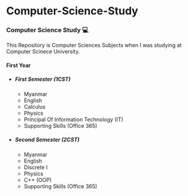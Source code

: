 # Computer-Science-Study

<h3>Computer Science Study 💻 </h3>

<p>This Repository is Computer Sciences Subjects when I was studying at Computer Scinece University.</p>

<h4>First Year </h4>
<ul>
<li> <h5>First Semester (1CST)</h5> </li>
    <ul>
      <li>Myanmar</li>
       <li>English</li>
        <li>Calculus</li>
        <li>Physics</li>
        <li>Principal Of Information Technology (IT)</li>
        <li>Supporting Skills (Office 365)</li>
    </ul>
    
 <li><h5>Second Semester (2CST) </h5></li>
    <ul>
      <li>Myanmar</li>
       <li>English</li>
        <li>Discrete I</li>
        <li>Physics</li>
        <li>C++ (OOP)</li>
        <li>Supporting Skills (Office 365)</li>
    </ul>
</ul>



